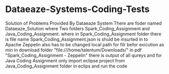 # Dataeaze-Systems-Coding-Tests
Solution of Problems Provided By  Dataeaze System
There are foder named Dataeaze_Solution where Two folders Spark_Coding_Assignment and Java_Coding_Assignment.
where in Spark_Coding_Assignment folder there is file name Spark_Coding_Assignment.json is shuld be insurted in to Apache Zeppelin
also has to be changed local path for filr befor exicution as min in download folder "file:///home/talentum/Downloads/"
in pdf "Spark_Coding_Assignment - Zeppelin" there is output of all qureys
and for Java Coding Assignment only import eclipse project from Java_Coding_Assignment folder in eclips and run the code
